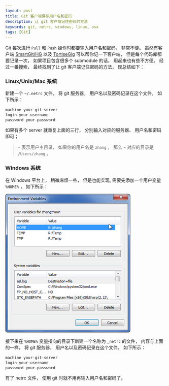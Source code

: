 ```yaml
---
layout: post
title: Git 客户端保存用户名和密码
description: 让 git 客户端记住密码的方法
keywords: git, netrc, windows, linux, osx
tags: [Git]
---
```


Git 每次进行 `Pull` 和 `Push` 操作时都要输入用户名和密码， 非常不便。 虽然有客户端 [SmartGit/HG][1] 以及 [TortiseGig][2] 可以帮你记一下客户端， 但是每个代码库都要记录一次， 如果项目包含很多个 submodule 的话， 用起来也有些不方便。 经过一番搜索， 最终找到了让 git 客户端记住密码的方法， 现总结如下：

### Linux/Unix/Mac 系统

新建一个 `~/.netrc` 文件， 将 git 服务器， 用户名以及密码记录在这个文件， 如下所示：

    machine your-git-server
    login your-username
    password your-password

如果有多个 server 就重复上面的三行， 分别输入对应的服务器、 用户名和密码即可；

> `~` 表示用户主目录， 如果你的用户名是 `zhang` ， 那么 `~` 对应的目录是 `/Users/zhang` 。

### Windows 系统

在 Windows 平台上， 稍微麻烦一些， 但是也能实现, 需要先添加一个用户变量 `%HOME%` ， 如下所示：

![Home User Variable](/assets/post-images/user-var-home.png)

接下来在 `%HOME%` 变量指向的目录下新建一个名称为 `_netrc` 的文件， 内容与上面的一样， 将 git 服务器， 用户名以及密码记录在这个文件， 如下所示：

    machine your-git-server
    login your-username
    password your-password

有了 netrc 文件， 使用 git 时就不用再输入用户名和密码了。

[1]: http://www.syntevo.com/smartgithg/
[2]: https://code.google.com/p/tortoisegit/

